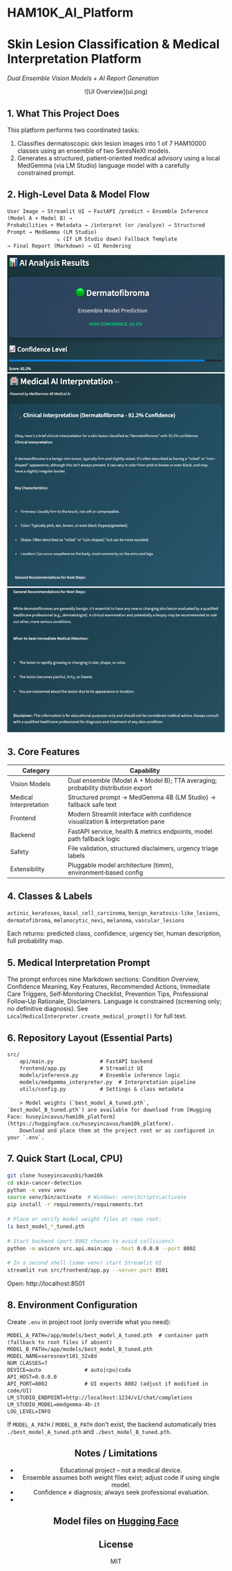 # HAM10K_AI_Platform
# Skin Lesion Classification & Medical Interpretation Platform 
*Dual Ensemble Vision Models +  AI Report Generation*
<div align="center">
![UI Overview](ui.png)

</div>

## 1. What This Project Does
This platform performs two coordinated tasks:
1. Classifies dermatoscopic skin lesion images into 1 of 7 HAM10000 classes using an ensemble of two SeresNeXt models. 
2. Generates a structured, patient‑oriented medical advisory using a local MedGemma (via LM Studio) language model with a carefully constrained prompt. 

## 2. High‑Level Data & Model Flow
```
User Image → Streamlit UI → FastAPI /predict → Ensemble Inference (Model A + Model B) →
Probabilities + Metadata → /interpret (or /analyze) → Structured Prompt → MedGemma (LM Studio)
                ↘ (If LM Studio down) Fallback Template
→ Final Report (Markdown) → UI Rendering
```

![AI Result](ai_result.png)
![LLM Interpretation 1](llm_interpretation_1.png)
![LLM Interpretation 2](llm_interpretation_2.png)

## 3. Core Features
| Category | Capability |
|----------|------------|
| Vision Models | Dual ensemble (Model A + Model B); TTA averaging; probability distribution export |
| Medical Interpretation | Structured prompt → MedGemma 4B (LM Studio) → fallback safe text |
| Frontend | Modern Streamlit interface with confidence visualization & interpretation pane |
| Backend | FastAPI service, health & metrics endpoints, model path fallback logic |
| Safety | File validation, structured disclaimers, urgency triage labels |
| Extensibility | Pluggable model architecture (timm), environment‑based config |

## 4. Classes & Labels
`actinic_keratoses`, `basal_cell_carcinoma`, `benign_keratosis-like_lesions`, `dermatofibroma`, `melanocytic_nevi`, `melanoma`, `vascular_lesions`

Each returns: predicted class, confidence, urgency tier, human description, full probability map.

## 5. Medical Interpretation Prompt 
The prompt enforces nine Markdown sections: Condition Overview, Confidence Meaning, Key Features, Recommended Actions, Immediate Care Triggers, Self‑Monitoring Checklist, Prevention Tips, Professional Follow‑Up Rationale, Disclaimers. Language is constrained (screening only; no definitive diagnosis). See `LocalMedicalInterpreter.create_medical_prompt()` for full text.

## 6. Repository Layout (Essential Parts)
```
src/
    api/main.py               # FastAPI backend
    frontend/app.py           # Streamlit UI
    models/inference.py       # Ensemble inference logic
    models/medgemma_interpreter.py  # Interpretation pipeline
    utils/config.py           # Settings & class metadata

    > Model weights (`best_model_A_tuned.pth`, `best_model_B_tuned.pth`) are available for download from [Hugging Face: huseyincavus/ham10k_platform](https://huggingface.co/huseyincavus/ham10k_platform).  
    Download and place them at the project root or as configured in your `.env`.
```

## 7. Quick Start (Local, CPU)
```bash
git clone huseyincavusbi/ham10k
cd skin-cancer-detection
python -m venv venv
source venv/bin/activate  # Windows: venv\Scripts\activate
pip install -r requirements/requirements.txt

# Place or verify model weight files at repo root:
ls best_model_*_tuned.pth

# Start backend (port 8002 chosen to avoid collisions)
python -m uvicorn src.api.main:app --host 0.0.0.0 --port 8002

# In a second shell (same venv) start Streamlit UI
streamlit run src/frontend/app.py --server.port 8501
```
Open: http://localhost:8501

## 8. Environment Configuration
Create `.env` in project root (only override what you need):
```dotenv
MODEL_A_PATH=/app/models/best_model_A_tuned.pth  # container path (fallback to root files if absent)
MODEL_B_PATH=/app/models/best_model_B_tuned.pth
MODEL_NAME=seresnext101_32x8d
NUM_CLASSES=7
DEVICE=auto              # auto|cpu|cuda
API_HOST=0.0.0.0
API_PORT=8002            # UI expects 8002 (adjust if modified in code/UI)
LM_STUDIO_ENDPOINT=http://localhost:1234/v1/chat/completions
LM_STUDIO_MODEL=medgemma-4b-it
LOG_LEVEL=INFO
```
If `MODEL_A_PATH` / `MODEL_B_PATH` don’t exist, the backend automatically tries `./best_model_A_tuned.pth` and `./best_model_B_tuned.pth`.
<div align="center">


## Notes / Limitations
- Educational project – not a medical device.
- Ensemble assumes both weight files exist; adjust code if using single model.
- Confidence ≠ diagnosis; always seek professional evaluation.
- 
## Model files on [Hugging Face](https://huggingface.co/huseyincavus/ham10k_ai/tree/main)

## License
MIT
